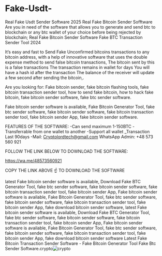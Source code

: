 # Fake-Usdt-
Real Fake Usdt Sender Software
2025 Real Fake Bitcoin Sender Sofftware Are you in need of the software that allows you to generate and send btc to blockchain or any btc wallet of your choice before being rejected by blockchain; Real Fake Bitcoin Sender Software Fake BTC Transaction Sender Tool 2024

It‘s easy and fast to Send Fake Unconfirmed bitcoins transactions to any bitcoin address, with a help of innovative software that uses the double expense method to send false bitcoin transactions, The bitcoin sent by this is a false transactions The transaction remains in wallet for days You will have a hash id after the transaction The balance of the receiver will update a few second after sending the bitcoin,.

Are you looking for: Fake bitcoin sender, fake bitcoin flashing tools, fake bitcoin transaction sender tool, how to send fake bitcoin, how to hack fake bitcoin, fake bitcoin sender software, fake btc sender software.

Fake bitcoin sender software is available, Fake Bitcoin Generator Tool, fake btc sender software, fake bitcoin sender software, fake bitcoin transaction sender tool, fake bitcoin sender App, fake bitcoin sender software.

FEATURES OF THE SOFTWARE:
-Can send maximum 1-150BTC -Transferrable from one wallet to another -Support all wallet _Transaction Last 90days -Mail: Cryptolordtech@gmail.com WhatsApp Admin: +48 573 560 921

FOLLOW THE LINK BELOW TO DOWNLOAD THE SOFTWARE:

https://wa.me/48573560921

COPY THE LINK ABOVE ☝ TO DOWNLOAD THE SOFTWARE

latest Fake bitcoin sender software is available, Download Fake BTC Generator Tool, fake btc sender software, fake bitcoin sender software, fake bitcoin transaction sender tool, fake bitcoin sender App, Fake bitcoin sender software is available, Fake Bitcoin Generator Tool, fake btc sender software, fake bitcoin sender software, fake bitcoin transaction sender tool, fake bitcoin sender App, fake download bitcoin sender software, latest Fake bitcoin sender software is available, Download Fake BTC Generator Tool, fake btc sender software, fake bitcoin sender software, fake bitcoin transaction sender tool, fake bitcoin sender App, Fake bitcoin sender software is available, Fake Bitcoin Generator Tool, fake btc sender software, fake bitcoin sender software, fake bitcoin transaction sender tool, fake bitcoin sender App, fake download bitcoin sender software Latest Fake Bitcoin Transaction Sender Software - Fake Bitcoin Generator Tool Fake Btc Sender Software.crypto![crypto](https://github.com/user-attachments/assets/dd8dd0a3-be1f-4e8c-b0de-ab412c683707)

